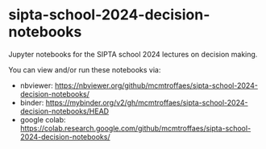 # sipta-school-2024-decision-notebooks
Jupyter notebooks for the SIPTA school 2024 lectures on decision making.

You can view and/or run these notebooks via:

* nbviewer: https://nbviewer.org/github/mcmtroffaes/sipta-school-2024-decision-notebooks/
* binder: https://mybinder.org/v2/gh/mcmtroffaes/sipta-school-2024-decision-notebooks/HEAD
* google colab: https://colab.research.google.com/github/mcmtroffaes/sipta-school-2024-decision-notebooks/

